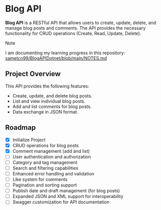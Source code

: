 # Blog API

**Blog API** is a RESTful API that allows users to create, update, delete, and manage blog posts and comments. The API provides the necessary functionality for CRUD operations (Create, Read, Update, Delete).

> [!NOTE]  
> I am documenting my learning progress in this repository: [sametcn99/BlogAPIDotnet/blob/main/NOTES.md](https://github.com/sametcn99/BlogAPIDotnet/blob/main/NOTES.md)

## Project Overview

This API provides the following features:

- Create, update, and delete blog posts.
- List and view individual blog posts.
- Add and list comments for blog posts.
- Data exchange in JSON format.

## Roadmap

- [x] Initialize Project
- [x] CRUD operations for blog posts
- [x] Comment management (add and list)
- [ ] User authentication and authorization
- [ ] Category and tag management
- [ ] Search and filtering capabilities
- [ ] Enhanced error handling and validation
- [ ] Like system for comments
- [ ] Pagination and sorting support
- [ ] Publish date and draft management (for blog posts)
- [ ] Expanded JSON and XML support for interoperability
- [ ] Swagger customization for API documentation
